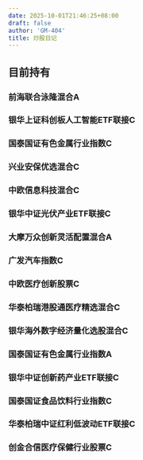 ```yaml
---
date: 2025-10-01T21:46:25+08:00
draft: false
author: 'GM-404'
title: 炒股日记
--- 
```


## 目前持有

### 前海联合泳隆混合A
### 银华上证科创板人工智能ETF联接C
### 国泰国证有色金属行业指数C
### 兴业安保优选混合C
### 中欧信息科技混合C
### 银华中证光伏产业ETF联接C
### 大摩万众创新灵活配置混合A
### 广发汽车指数C
### 中欧医疗创新股票C
### 华泰柏瑞港股通医疗精选混合C
### 银华海外数字经济量化选股混合C
### 国泰国证有色金属行业指数A
### 银华中证创新药产业ETF联接C
### 国泰国证食品饮料行业指数C
### 华泰柏瑞中证红利低波动ETF联接C
### 创金合信医疗保健行业股票C


